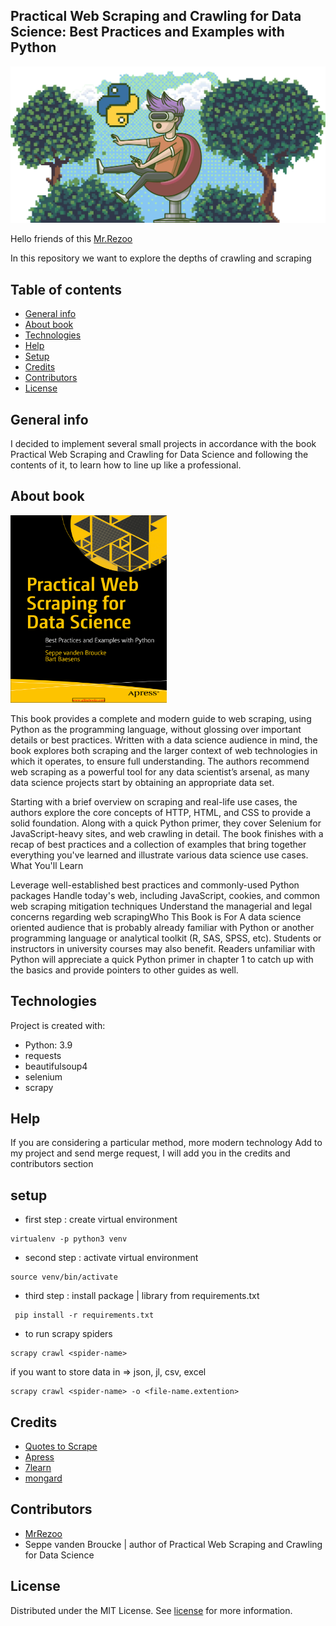 ## Practical Web Scraping and Crawling for Data Science: Best Practices and Examples with Python

![python](assets/real_python.png)

Hello friends of this [Mr.Rezoo](https://www.linkedin.com/in/reza-mobaraki/)

In this repository we want to explore the depths of crawling and scraping

## Table of contents

* [General info](#General-info)
* [About book](#About-book)
* [Technologies](#Technologies)
* [Help](#Help)
* [Setup](#Setup)
* [Credits](#credits)
* [Contributors](#Contributors)
* [License](#license)

## General info

I decided to implement several small projects in accordance with the book
Practical Web Scraping and Crawling for Data Science and following the contents
of it, to learn how to line up like a professional.

## About book

<img src="assets/book.png" width="250" height="300" />

This book provides a complete and modern guide to web scraping, using Python as
the programming language, without glossing over important details or best
practices. Written with a data science audience in mind, the book explores both
scraping and the larger context of web technologies in which it operates, to
ensure full understanding. The authors recommend web scraping as a powerful tool
for any data scientist’s arsenal, as many data science projects start by
obtaining an appropriate data set.

Starting with a brief overview on scraping and real-life use cases, the authors
explore the core concepts of HTTP, HTML, and CSS to provide a solid foundation.
Along with a quick Python primer, they cover Selenium for JavaScript-heavy
sites, and web crawling in detail. The book finishes with a recap of best
practices and a collection of examples that bring together everything you've
learned and illustrate various data science use cases. What You'll Learn

Leverage well-established best practices and commonly-used Python packages
Handle today's web, including JavaScript, cookies, and common web scraping
mitigation techniques Understand the managerial and legal concerns regarding web
scrapingWho This Book is For A data science oriented audience that is probably
already familiar with Python or another programming language or analytical
toolkit (R, SAS, SPSS, etc). Students or instructors in university courses may
also benefit. Readers unfamiliar with Python will appreciate a quick Python
primer in chapter 1 to catch up with the basics and provide pointers to other
guides as well.

## Technologies

Project is created with:

* Python: 3.9
* requests
* beautifulsoup4
* selenium
* scrapy

## Help

If you are considering a particular method, more modern technology Add to my
project and send merge request, I will add you in the credits and contributors
section

## setup

* first step : create virtual environment

```shell
virtualenv -p python3 venv 
```

* second step : activate virtual environment

```shell
source venv/bin/activate  
```

* third step : install package | library from requirements.txt

```shell
 pip install -r requirements.txt
```

* to run scrapy spiders

```shell
scrapy crawl <spider-name> 
```

if you want to store data in => json, jl, csv, excel

```shell
scrapy crawl <spider-name> -o <file-name.extention> 
```

## Credits

* [Quotes to Scrape](https://quotes.toscrape.com/)
* [Apress](https://github.com/Apress/practical-web-scraping-for-data-science)
* [7learn](https://www.7learn.ac/)
* [mongard](https://www.mongard.ir/courses/python-web-scraping/)

## Contributors

* [MrRezoo](https://github.com/MrRezoo)
* Seppe vanden Broucke | author of Practical Web Scraping and Crawling for Data
  Science

## License

Distributed under the MIT License. See [license](LICENSE) for more information.

